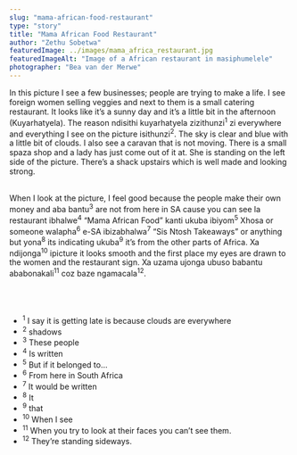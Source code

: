 ```yaml
---
slug: "mama-african-food-restaurant"
type: "story"
title: "Mama African Food Restaurant"
author: "Zethu Sobetwa"
featuredImage: ../images/mama_africa_restaurant.jpg
featuredImageAlt: "Image of a African restaurant in masiphumelele"
photographer: "Bea van der Merwe"
---
```


In this picture I see a few businesses; people are trying to make a life. I see foreign women selling veggies and next to them is a small catering restaurant. It looks like it’s a sunny day and it’s a little bit in the afternoon (Kuyarhatyela). The reason ndisithi kuyarhatyela zizithunzi<sup>1</sup> zi everywhere and everything I see on the picture isithunzi<sup>2</sup>. The sky is clear and blue with a little bit of clouds. I also see a caravan that is not moving. There is a small spaza shop and a lady has just come out of it at. She is standing on the left side of the picture. There’s a shack upstairs which is well made and looking strong.<br><br>

When I look at the picture, I feel good because the people make their own money and aba bantu<sup>3</sup> are not from here in SA cause you can see la restaurant ibhalwe<sup>4</sup> “Mama African Food” kanti ukuba ibiyom<sup>5</sup> Xhosa or someone walapha<sup>6</sup> e-SA ibizabhalwa<sup>7</sup> “Sis Ntosh Takeaways” or anything but yona<sup>8</sup> its indicating ukuba<sup>9</sup> it’s from the other parts of Africa.
Xa ndijonga<sup>10</sup> ipicture it looks smooth and the first place my eyes are drawn to the women and the restaurant sign. Xa uzama ujonga ubuso babantu ababonakali<sup>11</sup>  coz baze ngamacala<sup>12</sup>. <br><br><br><br>

- <sup>1</sup> I say it is getting late is because clouds are everywhere
- <sup>2</sup> shadows
- <sup>3</sup> These people
- <sup>4</sup> Is written
- <sup>5</sup> But if it belonged to…
- <sup>6</sup> From here in South Africa
- <sup>7</sup> It would be written
- <sup>8</sup> It
- <sup>9</sup> that
- <sup>10</sup> When I see
- <sup>11</sup> When you try to look at their faces you can’t see them.
- <sup>12</sup> They’re standing sideways.
